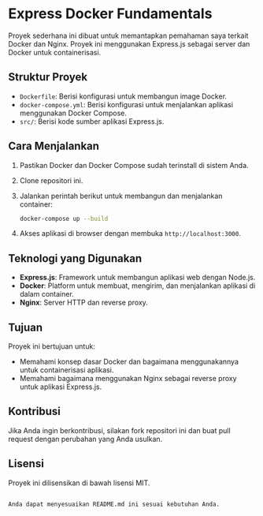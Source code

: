 # Express Docker Fundamentals

Proyek sederhana ini dibuat untuk memantapkan pemahaman saya terkait Docker dan Nginx. Proyek ini menggunakan Express.js sebagai server dan Docker untuk containerisasi.

## Struktur Proyek

- `Dockerfile`: Berisi konfigurasi untuk membangun image Docker.
- `docker-compose.yml`: Berisi konfigurasi untuk menjalankan aplikasi menggunakan Docker Compose.
- `src/`: Berisi kode sumber aplikasi Express.js.

## Cara Menjalankan

1. Pastikan Docker dan Docker Compose sudah terinstall di sistem Anda.
2. Clone repositori ini.
3. Jalankan perintah berikut untuk membangun dan menjalankan container:

   ```sh
   docker-compose up --build
   ```

4. Akses aplikasi di browser dengan membuka `http://localhost:3000`.

## Teknologi yang Digunakan

- **Express.js**: Framework untuk membangun aplikasi web dengan Node.js.
- **Docker**: Platform untuk membuat, mengirim, dan menjalankan aplikasi di dalam container.
- **Nginx**: Server HTTP dan reverse proxy.

## Tujuan

Proyek ini bertujuan untuk:

- Memahami konsep dasar Docker dan bagaimana menggunakannya untuk containerisasi aplikasi.
- Memahami bagaimana menggunakan Nginx sebagai reverse proxy untuk aplikasi Express.js.

## Kontribusi

Jika Anda ingin berkontribusi, silakan fork repositori ini dan buat pull request dengan perubahan yang Anda usulkan.

## Lisensi

Proyek ini dilisensikan di bawah lisensi MIT.
```

Anda dapat menyesuaikan README.md ini sesuai kebutuhan Anda.
